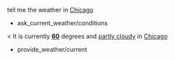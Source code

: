 tell me the weather in [Chicago](city)
* ask_current_weather/conditions

< It is currently <strong>[60](temperature)</strong> degrees and [partly cloudy](condition) in [Chicago](city)
* provide_weather/current
